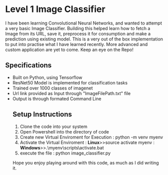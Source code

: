<h1> Level 1 Image Classifier </h1>

I have been learning Convolutional Neural Networks, and wanted to attempt a very basic Image Classifier.
Building this helped learn how to fetch a Image from its URL, save it, preprocess it for consumption and make a prediction using existing model.
This is a very out of the box implementation to put into practise what I have learned recently.
More advanced and custom application are yet to come.
Keep an eye on the Repo!

<h2> Specifications </h2>
<ul>
  <li>Built on Python, using Tensorflow</li>
  <li>ResNet50 Model is implemented for classification tasks</li>
  <li>Trained over 1000 classes of imagenet</li>
  <li>Url link provided as Input through "ImageFilePath.txt" file</li>
  <li>Output is through formated Command Line</li>
</li>

<h2>Setup Instructions</h2>
<ol>
  <li>Clone the code into your system</li>
  <li>Open Powershell into the directory of code</li>
  <li>Create new Virtual Enviroment for Execution : python -m venv myenv</li>
  <li>Activate the Virtual Enviroment : <b>Linux</b>>>source activate myenv : <b>Windows</b>>>.\myenv\scripts\activate.bat</li>
  <li>execute the file : python image_classifier.py</li>
</ol>

Hope you enjoy playing around with this code, as much as I did writing it.
